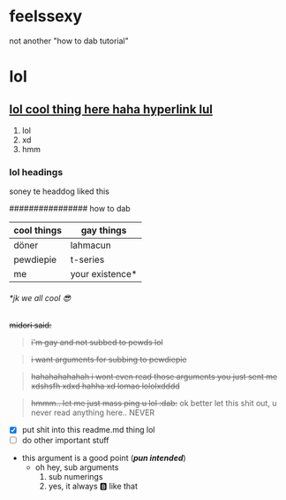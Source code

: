 # feelssexy
not another "how to dab tutorial"

# lol

[lol cool thing here haha hyperlink lul](http://gayman.gq)
-------------
1. lol
2. xd
4132. hmm

### lol headings
soney te headdog liked this

################ how to dab

cool things | gay things
-----|-----
döner | lahmacun
pewdiepie | t-series
me | your existence*


###### *jk we all cool :sunglasses:

~~midori said:~~
> ~~i'm gay and not subbed to pewds lol~~

> ~~i want arguments for subbing to pewdiepie~~ 

> ~~hahahahahahah i wont even read those arguments you just sent me xdshsfh xdxd hahha xd lomao lololxdddd~~

> ~~hmmm.. let me just mass ping u lol :dab:~~
ok better let this shit out, u never read anything here.. NEVER

- [x] put shit into this readme.md thing lol
- [ ] do other important stuff

- this argument is a good point (***pun intended***)
  - oh hey, sub arguments
    1. sub numerings
    1337. yes, it always :b: like that
